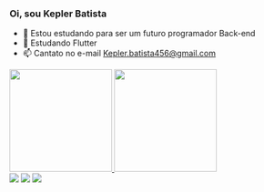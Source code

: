 ### Oi, sou Kepler Batista



- 🔭 Estou estudando para ser um futuro programador Back-end
- 🌱 Estudando Flutter
- 📫 Cantato no e-mail Kepler.batista456@gmail.com 

 <div>
  <a href="https://github.com/kepler4567">
  <img height="180em" src="https://github-readme-stats.vercel.app/api?username=kepler4567&show_icons=true&theme=dracula&include_all_commits=true&count_private=true"/>
  <img height="180em" src="https://github-readme-stats.vercel.app/api/top-langs/?username=kepler4567&layout=compact&langs_count=7&theme=dracula"/>
</div>
 
 
<div> 
  <a href="https://www.instagram.com/keplerbatista/" target="_blank"><img src="https://img.shields.io/badge/-Instagram-%23E4405F?style=for-the-badge&logo=instagram&logoColor=white" target="_blank"></a>
  <a href = "kepler.batista456@gmail.com"><img src="https://img.shields.io/badge/-Gmail-%23333?style=for-the-badge&logo=gmail&logoColor=white" target="_blank"></a>
  <a href="https://www.linkedin.com/in/kepler-batista-b8245321a/" target="_blank"><img src="https://img.shields.io/badge/-LinkedIn-%230077B5?style=for-the-badge&logo=linkedin&logoColor=white" target="_blank"></a> 
 
</div>
